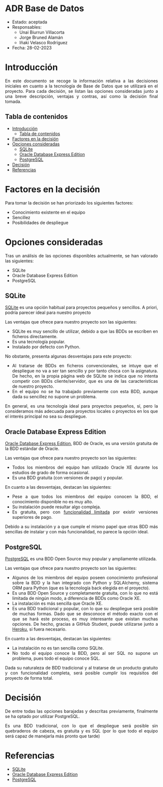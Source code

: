 # ADR Base de Datos<!-- omit from toc -->

* Estado: aceptada
* Responsables:
  * Unai Biurrun Villacorta
  * Jorge Bruned Alamán
  * Iñaki Velasco Rodríguez
* Fecha: 28-02-2023

# Introducción
<div style="text-align: justify!important">

En este documento se recoge la información relativa a las decisiones iniciales en cuanto a la tecnología de Base de Datos que se utilizará en el proyecto. 
Para cada decisión, se listan las opciones consideradas junto a una breve descripción, ventajas y contras, así como la decisión final tomada.
</div>

## Tabla de contenidos

<!-- [TOC] -->
- [Introducción](#introducción)
  - [Tabla de contenidos](#tabla-de-contenidos)
- [Factores en la decisión](#factores-en-la-decisión)
- [Opciones consideradas](#opciones-consideradas)
  - [SQLite](#sqlite)
  - [Oracle Database Express Edition](#oracle-database-express-edition)
  - [PostgreSQL](#postgresql)
- [Decisión](#decisión)
- [Referencias](#referencias)


# Factores en la decisión
<div style="text-align: justify!important">

Para tomar la decisión se han priorizado los siguientes factores:
* Conocimiento existente en el equipo
* Sencillez
* Posibilidades de despliegue
</div>

# Opciones consideradas
<div style="text-align: justify!important">

Tras un análisis de las opciones disponibles actualmente, se han valorado las siguientes:
* SQLite
* Oracle Database Express Edition
* PostgreSQL
</div>

## SQLite
<div style="text-align: justify!important">

[SQLite](https://www.sqlite.org/index.html) es una opción habitual para proyectos pequeños y sencillos. A priori, podría parecer ideal para nuestro proyecto

Las ventajas que ofrece para nuestro proyecto son las siguientes:

* SQLite es muy sencillo de utilizar, debido a que las BDDs se escriben en ficheros directamente.
* Es una tecnología popular.
* Instalado por defecto con Python.

No obstante, presenta algunas desventajas para este proyecto:
* Al tratarse de BDDs en ficheros convencionales, se intuye que el despliegue no va a ser tan sencillo y por tanto choca con la asignatura. De hecho, en la propia página web de SQLite se indica que no intenta competir con BDDs cliente/servidor, que es una de las características de nuestro proyecto.
* En el equipo no se ha trabajado previamente con esta BDD, aunque dada su sencillez no supone un problema.

En general, es una tecnología ideal para proyectos pequeños, sí, pero la consideramos más adecuada para proyectos locales o proyectos en los que el interés principal no sea su despliegue.
</div>

## Oracle Database Express Edition
<div style="text-align: justify!important">

[Oracle Database Express Edition](https://www.oracle.com/es/database/technologies/appdev/xe.html), BDD de Oracle, es una versión gratuita de la BDD estándar de Oracle.

Las ventajas que ofrece para nuestro proyecto son las siguientes:
* Todos los miembros del equipo han utilizado Oracle XE durante los estudios de grado de forma ocasional.
* Es una BDD gratuita (con versiones de pago) y popular.

En cuanto a las desventajas, destacan las siguientes:

* Pese a que todos los miembros del equipo conocen la BDD, el conocimiento disponible no es muy alto.
* Su instalación puede resultar algo compleja.
* Es gratuita, pero con [funcionalidad limitada](https://soyundba.com/2021/05/19/diferencias-entre-enterprise-standard-standard-one-personal-y-express/) por existir versiones superiores de pago.

Debido a su instalación y a que cumple el mismo papel que otras BDD más sencillas de instalar y con más funcionalidad, no parece la opción ideal.
  
</div>

## PostgreSQL
<div style="text-align: justify!important">

[PostgreSQL](https://www.postgresql.org/) es una BDD Open Source muy popular y ampliamente utilizada.

Las ventajas que ofrece para nuestro proyecto son las siguientes:
* Algunos de los miembros del equipo poseen conocimiento profesional sobre la BDD y la han integrado con Python y SQLAlchemy, sistema ORM para Python (que es la tecnología back elegida en el proyecto).
* Es una BDD Open Source y completamente gratuita, con lo que no está limitada de ningún modo, a diferencia de BDDs como Oracle XE.
* La instalación es más sencilla que Oracle XE.
* Es una BDD tradicional y popular, con lo que su despliegue será posible de muchas formas. Dado que se desconoce el método exacto con el que se hará este proceso, es muy interesante que existan muchas opciones. De hecho, gracias a GitHub Student, puede utilizarse junto a [Heroku](https://www.heroku.com/github-students), si fuera necesario.

En cuanto a las desventajas, destacan las siguientes:
* La instalación no es tan sencilla como SQLite.
* No todo el equipo conoce la BDD, pero al ser SQL no supone un problema, pues todo el equipo conoce SQL.

Dada su naturaleza de BDD tradicional y al tratarse de un producto gratuito y con funcionalidad completa, será posible cumplir los requisitos del proyecto de forma total. 


# Decisión
<div style="text-align: justify!important">

 De entre todas las opciones barajadas y descritas previamente, finalmente se ha optado por utilizar PostgreSQL.

 Es una BDD tradicional, con lo que el despliegue será posible sin quebraderos de cabeza, es gratuita y es SQL (por lo que todo el equipo será capaz de manejarla más pronto que tarde)
</div>

# Referencias<!-- opcional -->
<div style="text-align: justify!important">

* [SQLite](https://www.sqlite.org/index.html)
* [Oracle Database Express Edition](https://www.oracle.com/es/database/technologies/appdev/xe.html)
* [PostgreSQL](https://www.postgresql.org/)

</div>
